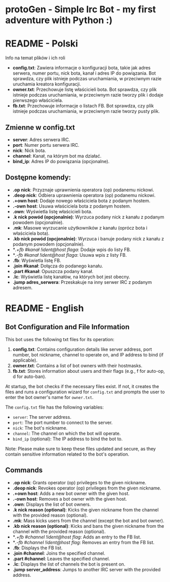 # protoGen - Simple Irc Bot - my first adventure with Python :)

# README - Polski

Info na temat plików i ich roli

- **config.txt**: Zawiera informacje o konfiguracji bota, takie jak adres serwera, numer portu, nick bota, kanał i adres IP do powiązania. Bot sprawdza, czy plik istnieje podczas uruchamiania, w przeciwnym razie uruchamia kreatora konfiguracji.
- **owner.txt**: Przechowuje listę właścicieli bota. Bot sprawdza, czy plik istnieje podczas uruchamiania, w przeciwnym razie tworzy plik i dodaje pierwszego właściciela.
- **fb.txt**: Przechowuje informacje o listach FB. Bot sprawdza, czy plik istnieje podczas uruchamiania, w przeciwnym razie tworzy pusty plik.

## Zmienne w config.txt

- **server**: Adres serwera IRC.
- **port**: Numer portu serwera IRC.
- **nick**: Nick bota.
- **channel**: Kanał, na którym bot ma działać.
- **bind_ip**: Adres IP do powiązania (opcjonalne).


## Dostępne komendy:

- **.op nick**: Przyznaje uprawnienia operatora (op) podanemu nickowi.
- **.deop nick**: Odbiera uprawnienia operatora (op) podanemu nickowi.
- **.+own host**: Dodaje nowego właściciela bota z podanym hostem.
- **.-own host**: Usuwa właściciela bota z podanym hostem.
- **.own**: Wyświetla listę właścicieli bota.
- **.k nick powód (opcjonalnie)**: Wyrzuca podany nick z kanału z podanym powodem (opcjonalnie).
- **.mk**: Masowe wyrzucanie użytkowników z kanału (oprócz bota i właściciela bota).
- **.kb nick powód (opcjonalnie)**: Wyrzuca i banuje podany nick z kanału z podanym powodem (opcjonalnie).
- **.+fb #kanał *!ident@host flaga**: Dodaje wpis do listy FB.
- **.-fb #kanał *!ident@host flaga**: Usuwa wpis z listy FB.
- **.fb**: Wyświetla listę FB.
- **.join #kanał**: Dołącza do podanego kanału.
- **.part #kanał**: Opuszcza podany kanał.
- **.lc**: Wyświetla listę kanałów, na których bot jest obecny.
- **.jump adres_serwera**: Przeskakuje na inny serwer IRC z podanym adresem.

# README - English

## Bot Configuration and File Information

This bot uses the following txt files for its operation:

1. **config.txt**: Contains configuration details like server address, port number, bot nickname, channel to operate on, and IP address to bind (if applicable).
2. **owner.txt**: Contains a list of bot owners with their hostmasks.
3. **fb.txt**: Stores information about users and their flags (e.g., f for auto-op, d for auto-ban).

At startup, the bot checks if the necessary files exist. If not, it creates the files and runs a configuration wizard for `config.txt` and prompts the user to enter the bot owner's name for `owner.txt`.

The `config.txt` file has the following variables:

- `server`: The server address.
- `port`: The port number to connect to the server.
- `nick`: The bot's nickname.
- `channel`: The channel on which the bot will operate.
- `bind_ip` (optional): The IP address to bind the bot to.

Note: Please make sure to keep these files updated and secure, as they contain sensitive information related to the bot's operation.

## Commands

- **.op nick**: Grants operator (op) privileges to the given nickname.
- **.deop nick**: Revokes operator (op) privileges from the given nickname.
- **.+own host**: Adds a new bot owner with the given host.
- **.-own host**: Removes a bot owner with the given host.
- **.own**: Displays the list of bot owners.
- **.k nick reason (optional)**: Kicks the given nickname from the channel with the provided reason (optional).
- **.mk**: Mass kicks users from the channel (except the bot and bot owner).
- **.kb nick reason (optional)**: Kicks and bans the given nickname from the channel with the provided reason (optional).
- **.+fb #channel *!ident@host flag**: Adds an entry to the FB list.
- **.-fb #channel *!ident@host flag**: Removes an entry from the FB list.
- **.fb**: Displays the FB list.
- **.join #channel**: Joins the specified channel.
- **.part #channel**: Leaves the specified channel.
- **.lc**: Displays the list of channels the bot is present on.
- **.jump server_address**: Jumps to another IRC server with the provided address.


